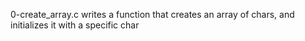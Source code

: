 0-create_array.c writes a function that creates an array of chars, and initializes it with a specific char
